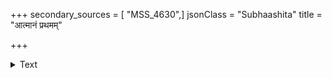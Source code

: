 +++
secondary_sources = [ "MSS_4630",]
jsonClass = "Subhaashita"
title = "आत्मानं प्रथमम्"

+++

<details><summary>Text</summary>

आत्मानं प्रथमं राजा विनयेनोपपादयेत्।  
ततः पुत्रांस् ततोऽमात्यांस् ततो भृत्यांस् ततः प्रजाम्॥
</details>
